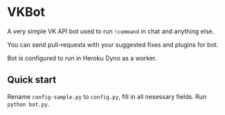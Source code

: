 # VKBot
A very simple VK API bot used to run `!command` in chat and anything else.

You can send pull-requests with your suggested fixes and plugins for bot.

Bot is configured to run in Heroku Dyno as a worker.

## Quick start
Rename `config-sample.py` to `config.py`, fill in all nesessary fields. Run `python bot.py`.
